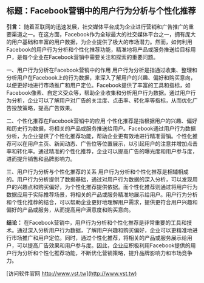 ## **标题：Facebook营销中的用户行为分析与个性化推荐**

**引言：**
随着互联网的迅速发展，社交媒体平台成为企业进行营销和广告推广的重要渠道之一。在这方面，Facebook作为全球最大的社交媒体平台之一，拥有庞大的用户基础和丰富的用户数据，为企业提供了极大的市场潜力。然而，如何利用Facebook的用户行为分析和个性化推荐功能，精准地将产品或服务推送给目标用户，是每个企业在Facebook营销中需要关注和探索的重要问题。

一、用户行为分析在Facebook营销中的作用
用户行为分析是指通过收集、整理和分析用户在Facebook上的行为数据，来深入了解用户的兴趣、偏好和购买意向，以便更好地进行市场推广和用户定位。Facebook提供了丰富的工具和指标，如Facebook像素、自定义受众等，帮助企业收集和分析用户行为数据。通过用户行为分析，企业可以了解用户对广告的关注度、点击率、转化率等指标，从而优化广告投放策略，提高广告效果。

二、个性化推荐在Facebook营销中的应用
个性化推荐是指根据用户的兴趣、偏好和历史行为数据，将相关的产品或服务推送给用户。Facebook通过用户行为数据分析，为企业提供了个性化推荐功能，帮助企业更有效地进行精准营销。个性化推荐可以在用户主页、新闻动态、广告位等位置展示，以引起用户的注意并增加点击率和转化率。通过精准的个性化推荐，企业可以提高广告的曝光度和用户参与度，进而提升销售和品牌影响力。

三、用户行为分析与个性化推荐的关系
用户行为分析和个性化推荐是相辅相成的。用户行为分析提供了数据基础，通过对用户行为数据的深入分析，可以发现用户的兴趣点和购买偏好，为个性化推荐提供依据。而个性化推荐则通过将用户行为数据应用于实际推荐场景，将相关的产品或服务精准地展示给用户。用户行为分析和个性化推荐的结合，可以帮助企业更好地理解用户需求，提供更符合用户兴趣和偏好的产品或服务，从而提高用户满意度和购买意向。

**结论：**
在Facebook营销中，用户行为分析和个性化推荐是非常重要的工具和技术。通过深入分析用户行为数据，了解用户兴趣和购买偏好，企业可以更精准地进行市场推广和用户定位。同时，通过个性化推荐，将相关的产品或服务展示给用户，可以提高广告效果和用户参与度。因此，企业应积极利用Facebook提供的用户行为分析和个性化推荐功能，不断优化营销策略，提升品牌影响力和市场竞争力。


[访问软件官网 http://www.vst.tw](http://www.vst.tw)
